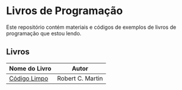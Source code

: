 # Livros de Programação

Este repositório contém materiais e códigos de exemplos de livros de programação que estou lendo.

## Livros

| Nome do Livro | Autor |
| --- | --- |
| [Código Limpo](./Código%20Limpo) | Robert C. Martin |